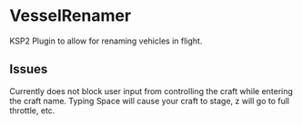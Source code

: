 # VesselRenamer

KSP2 Plugin to allow for renaming vehicles in flight.

## Issues
 Currently does not block user input from controlling the craft while entering the craft name. Typing Space will cause your craft to stage, z will go to full throttle, etc.